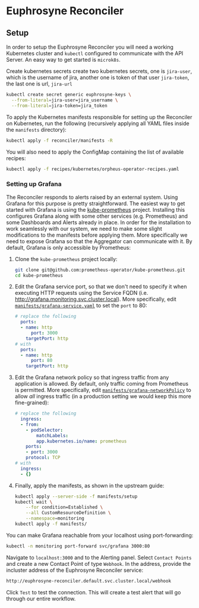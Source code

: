 # Euphrosyne Reconciler

## Setup

In order to setup the Euphrosyne Reconciler you will need a working Kubernetes cluster and
`kubectl` configured to communicate with the API Server. An easy way to get started is `microk8s`.

Create kubernetes secrets
create two kubernetes secrets, one is `jira-user`, which is the username of jira, another one is 
token of that user `jira-token`, the last one is url, `jira-url`

```bash
kubectl create secret generic euphrosyne-keys \
  --from-literal=jira-user=jira_username \
  --from-literal=jira-token=jira_token
```

To apply the Kubernetes manifests responsible for setting up the Reconciler on Kubernetes, run the
following (recursively applying all YAML files inside the `manifests` directory):

```bash
kubectl apply -f reconciler/manifests -R
```

You will also need to apply the ConfigMap containing the list of available recipes:

```bash
kubectl apply -f recipes/kubernetes/orpheus-operator-recipes.yaml
```

### Setting up Grafana

The Reconciler responds to alerts raised by an external system. Using Grafana for this purpose is
pretty straightforward. The easiest way to get started with Grafana is using the
[kube-prometheus](https://github.com/prometheus-operator/kube-prometheus) project. Installing this
configures Grafana along with some other services (e.g. Prometheus) and some Dashboards and Alerts
already in place. In order for the installation to work seamlessly with our system, we need to
make some slight modifications to the manifests before applying them. More specifically we need to
expose Grafana so that the Aggregator can communicate with it. By default, Grafana is only
accessible by Prometheus:

1. Clone the `kube-prometheus` project locally:

    ```bash
    git clone git@github.com:prometheus-operator/kube-prometheus.git
    cd kube-prometheus
    ```

2. Edit the Grafana service port, so that we don't need to specify it when executing HTTP requests
   using the Service FQDN (i.e. http://grafana.monitoring.svc.cluster.local). More specifically,
   edit [`manifests/grafana-service.yaml`](https://github.com/prometheus-operator/kube-prometheus/blob/main/manifests/grafana-service.yaml) to set the `port` to 80:

    ```yaml
    # replace the following
      ports:
      - name: http
          port: 3000
        targetPort: http
    # with
      ports:
      - name: http
          port: 80
        targetPort: http
    ```

3. Edit the Grafana network policy so that ingress traffic from any application is allowed. By
   default, only traffic coming from Prometheus is permitted. More specifically, edit
   [`manifests/grafana-networkPolicy`](https://github.com/prometheus-operator/kube-prometheus/blob/main/manifests/grafana-networkPolicy.yaml) to allow *all* ingress traffic (in a production setting we would
   keep this more fine-grained):

    ```yaml
    # replace the following
      ingress:
      - from:
        - podSelector:
            matchLabels:
            app.kubernetes.io/name: prometheus
        ports:
        - port: 3000
        protocol: TCP
    # with
      ingress:
      - {}
    ```

4. Finally, apply the manifests, as shown in the upstream guide:

    ```bash
    kubectl apply --server-side -f manifests/setup
    kubectl wait \
        --for condition=Established \
        --all CustomResourceDefinition \
        --namespace=monitoring
    kubectl apply -f manifests/
    ```

You can make Grafana reachable from your localhost using port-forwarding:

```bash
kubectl -n monitoring port-forward svc/grafana 3000:80
```

Navigate to `localhost:3000` and to the Alerting panel. Select `Contact Points` and create a new
Contact Point of type `Webhook`.
In the address, provide the incluster address of the Euphrosyne Reconciler service:
```bash
http://euphrosyne-reconciler.default.svc.cluster.local/webhook
```

Click `Test` to test the connection. This will create a test alert that will go through our entire
workflow.

